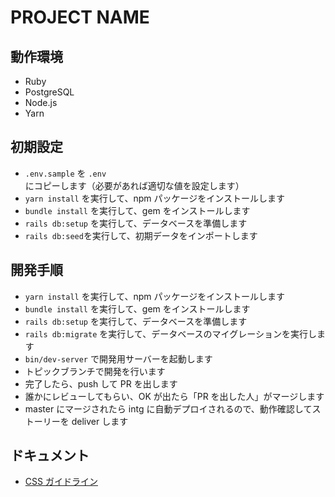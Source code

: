 # PROJECT NAME

## 動作環境

- Ruby
- PostgreSQL
- Node.js
- Yarn

## 初期設定

- `.env.sample` を `.env` にコピーします（必要があれば適切な値を設定します）
- `yarn install` を実行して、npm パッケージをインストールします
- `bundle install` を実行して、gem をインストールします
- `rails db:setup` を実行して、データベースを準備します
- `rails db:seed`を実行して、初期データをインポートします

## 開発手順

- `yarn install` を実行して、npm パッケージをインストールします
- `bundle install` を実行して、gem をインストールします
- `rails db:setup` を実行して、データベースを準備します
- `rails db:migrate` を実行して、データベースのマイグレーションを実行します
- `bin/dev-server` で開発用サーバーを起動します
- トピックブランチで開発を行います
- 完了したら、push して PR を出します
- 誰かにレビューしてもらい、OK が出たら「PR を出した人」がマージします
- master にマージされたら intg に自動デプロイされるので、動作確認してストーリーを deliver します

## ドキュメント

- [CSS ガイドライン](app/javascript/stylesheets/README.md)
